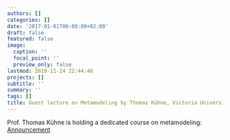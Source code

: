 ```yaml
---
authors: []
categories: []
date: '2017-01-01T00:00:00+02:00'
draft: false
featured: false
image:
  caption: ''
  focal_point: ''
  preview_only: false
lastmod: 2019-11-24 22:44:48
projects: []
subtitle: ''
summary: ''
tags: []
title: Guest lecture on Metamodeling by Thomas Kühne, Victoria University of Wellington
---
```


Prof. Thomas Kühne is holding a dedicated course on metamodeling: 
[Announcement](https://tiss.tuwien.ac.at/course/courseDetails.xhtml?windowId=f1a&amp;courseNr=195093&amp;semester=2017S)
